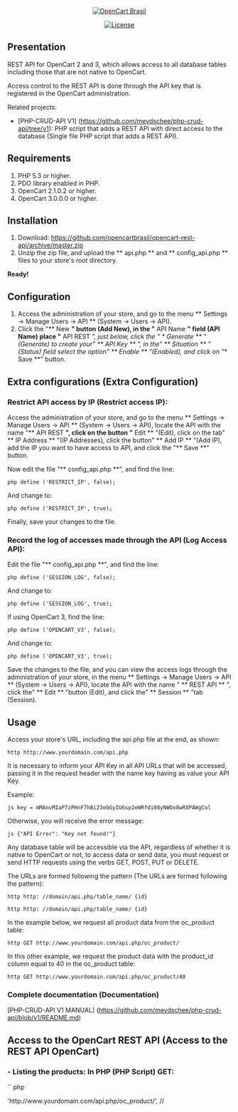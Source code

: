 <p align = "center"> <a href="https://www.opencartbrasil.com.br/"> <img src = "https://forum.opencartbrasil.com.br/ext/sitesplat/flatbootsminicms/ images / logo / logo -color.png "alt =" OpenCart Brasil "> </a>
</p>

<p align = "center">
<a href="./LICENSE"> <img src = "https://img.shields.io/github/license/opencartbrasil/opencart-rest-api.svg" alt = "License"> </a>
</p>

## Presentation

REST API for OpenCart 2 and 3, which allows access to all database tables including those that are not native to OpenCart.

Access control to the REST API is done through the API key that is registered in the OpenCart administration.

Related projects:

  - [PHP-CRUD-API V1] (https://github.com/mevdschee/php-crud-api/tree/v1): PHP script that adds a REST API with direct access to the database (Single file PHP script that adds a REST API).

## Requirements

 1. PHP 5.3 or higher.
 2. PDO library enabled in PHP.
 3. OpenCart 2.1.0.2 or higher.
 3. OpenCart 3.0.0.0 or higher.

## Installation

 1. Download: https://github.com/opencartbrasil/opencart-rest-api/archive/master.zip
 2. Unzip the zip file, and upload the ** api.php ** and ** config_api.php ** files to your store's root directory.

**Ready!**
 
## Configuration

 1. Access the administration of your store, and go to the menu ** Settings → Manage Users → API ** (System → Users → API).
 2. Click the "** New **" button (Add New), in the "** API Name **" field (API Name) place "** API REST **", just below, click the "* * Generate ** "(Generate) to create your" ** API Key ** ", in the" ** Situation ** "(Status) field select the option" ** Enable ** "(Enabled), and click on "** Save **" button.
 
## Extra configurations (Extra Configuration)

### Restrict API access by IP (Restrict access IP):

Access the administration of your store, and go to the menu ** Settings → Manage Users → API ** (System → Users → API), locate the API with the name "** API REST **", click on the button "** Edit ** "(Edit), click on the tab" ** IP Address ** "(IP Addresses), click the button" ** Add IP ** "(Add IP), add the IP you want to have access to API, and click the "** Save **" button.
 
Now edit the file "** config_api.php **", and find the line:

`` php
define ('RESTRICT_IP', false);
``

And change to:

`` php
define ('RESTRICT_IP', true);
``

Finally, save your changes to the file.

### Record the log of accesses made through the API (Log Access API):

Edit the file "** config_api.php **", and find the line:

`` php
define ('SESSION_LOG', false);
``

And change to:

`` php
define ('SESSION_LOG', true);
``

If using OpenCart 3, find the line:

`` php
define ('OPENCART_V3', false);
``

And change to:

`` php
define ('OPENCART_V3', true);
``

Save the changes to the file, and you can view the access logs through the administration of your store, in the menu ** Settings → Manage Users → API ** (System → Users → API), locate the API with the name " ** REST API ** ", click the" ** Edit ** "button (Edit), and click the" ** Session ** "tab (Session).

## Usage

Access your store's URL, including the api.php file at the end, as shown:

`` http
http://www.yourdomain.com/api.php
``

It is necessary to inform your API Key in all API URLs that will be accessed, passing it in the request header with the name key having as value your API Key.

Example:

`` js
key = mMAnvMIaP7zPHnF7hBi23ebGyIU6sp2eWRfdi08yNWOo8wRXPAWgCol
``

Otherwise, you will receive the error message:

`` js
{"API Error": "Key not found!"}
``

Any database table will be accessible via the API, regardless of whether it is native to OpenCart or not, to access data or send data, you must request or send HTTP requests using the verbs GET, POST, PUT or DELETE.

The URLs are formed following the pattern (The URLs are formed following the pattern):

`` http
http: //domain/api.php/table_name/ {id}
``

`` http
http: //domain/api.php/table_name/ {id}
``

In the example below, we request all product data from the oc_product table:

`` http
GET http://www.yourdomain.com/api.php/oc_product/
``

In this other example, we request the product data with the product_id column equal to 40 in the oc_product table:

`` http
GET http://www.yourdomain.com/api.php/oc_product/40
``

### Complete documentation (Documentation)

[PHP-CRUD-API V1 MANUAL] (https://github.com/mevdschee/php-crud-api/blob/v1/README.md)

## Access to the OpenCart REST API (Access to the REST API OpenCart)

### - Listing the products: In PHP (PHP Script) GET:

`` php
<? php
$ headers = array ();
$ headers [] = 'Content-Type: application / json';
$ headers [] = 'key: mMAnvMIaP7zPHnF7hBi23ebGyIU6sp2eWRfdi08yNWOo8wRXPAWgCol'; // // Replace key value for API key OpenCart (Only numbers and letters)

$ ch = curl_init ();
curl_setopt_array ($ ch, [
CURLOPT_URL => 'http://www.yourdomain.com/api.php/oc_product/', //
